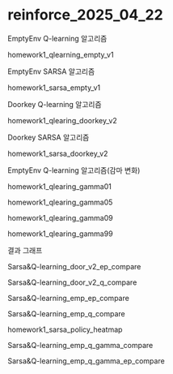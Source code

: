 # reinforce_2025_04_22

EmptyEnv Q-learning 알고리즘

homework1_qlearning_empty_v1

EmptyEnv SARSA 알고리즘

homework1_sarsa_empty_v1

Doorkey Q-learning 알고리즘 

homework1_qlearing_doorkey_v2

Doorkey SARSA 알고리즘 

homework1_sarsa_doorkey_v2

EmptyEnv Q-learning 알고리즘(감마 변화)

homework1_qlearing_gamma01

homework1_qlearing_gamma05

homework1_qlearing_gamma09

homework1_qlearing_gamma99



결과 그래프

Sarsa&Q-learning_door_v2_ep_compare

Sarsa&Q-learning_door_v2_q_compare

Sarsa&Q-learning_emp_ep_compare

Sarsa&Q-learning_emp_q_compare

homework1_sarsa_policy_heatmap

Sarsa&Q-learning_emp_q_gamma_compare

Sarsa&Q-learning_emp_q_gamma_ep_compare
